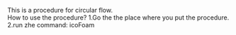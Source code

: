 
This is a procedure for circular flow.  
    How to use the procedure?
    1.Go the the place where you put the procedure.
    2.run zhe command:
                      icoFoam
